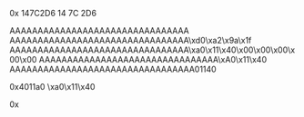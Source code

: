 0x 147C2D6
14 7C 2D6



AAAAAAAAAAAAAAAAAAAAAAAAAAAAAAAA
AAAAAAAAAAAAAAAAAAAAAAAAAAAAAAAA\xd0\xa2\x9a\x1f
AAAAAAAAAAAAAAAAAAAAAAAAAAAAAAAA\xa0\x11\x40\x00\x00\x00\x00\x00
AAAAAAAAAAAAAAAAAAAAAAAAAAAAAAAA\xA0\x11\x40
AAAAAAAAAAAAAAAAAAAAAAAAAAAAAAAAA01140


0x4011a0
\xa0\x11\x40

0x

